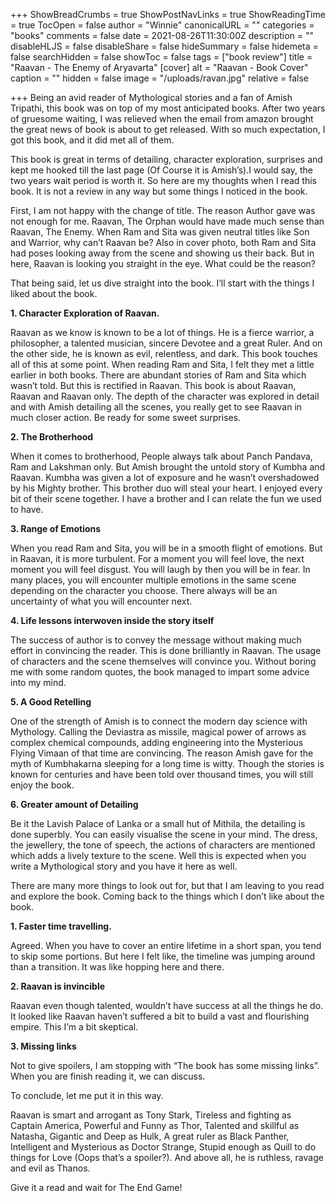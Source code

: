 +++
ShowBreadCrumbs = true
ShowPostNavLinks = true
ShowReadingTime = true
TocOpen = false
author = "Winnie"
canonicalURL = ""
categories = "books"
comments = false
date = 2021-08-26T11:30:00Z
description = ""
disableHLJS = false
disableShare = false
hideSummary = false
hidemeta = false
searchHidden = false
showToc = false
tags = ["book review"]
title = "Raavan - The Enemy of Aryavarta"
[cover]
alt = "Raavan - Book Cover"
caption = ""
hidden = false
image = "/uploads/ravan.jpg"
relative = false

+++
Being an avid reader of Mythological stories and a fan of Amish Tripathi, this book was on top of my most anticipated books. After two years of gruesome waiting, I was relieved when the email from amazon brought the great news of book is about to get released. With so much expectation, I got this book, and it did met all of them.

This book is great in terms of detailing, character exploration, surprises and kept me hooked till the last page (Of Course it is Amish’s).I would say, the two years wait period is worth it. So here are my thoughts when I read this book. It is not a review in any way but some things I noticed in the book.

First, I am not happy with the change of title. The reason Author gave was not enough for me. Raavan, The Orphan would have made much sense than Raavan, The Enemy. When Ram and Sita was given neutral titles like Son and Warrior, why can’t Raavan be? Also in cover photo, both Ram and Sita had poses looking away from the scene and showing us their back. But in here, Raavan is looking you straight in the eye. What could be the reason?

That being said, let us dive straight into the book. I’ll start with the things I liked about the book.

**1. Character Exploration of Raavan.**

Raavan as we know is known to be a lot of things. He is a fierce warrior, a philosopher, a talented musician, sincere Devotee and a great Ruler. And on the other side, he is known as evil, relentless, and dark. This book touches all of this at some point. When reading Ram and Sita, I felt they met a little earlier in both books. There are abundant stories of Ram and Sita which wasn’t told. But this is rectified in Raavan. This book is about Raavan, Raavan and Raavan only. The depth of the character was explored in detail and with Amish detailing all the scenes, you really get to see Raavan in much closer action. Be ready for some sweet surprises.

**2. The Brotherhood**

When it comes to brotherhood, People always talk about Panch Pandava, Ram and Lakshman only. But Amish brought the untold story of Kumbha and Raavan. Kumbha was given a lot of exposure and he wasn’t overshadowed by his Mighty brother. This brother duo will steal your heart. I enjoyed every bit of their scene together. I have a brother and I can relate the fun we used to have.

**3. Range of Emotions**

When you read Ram and Sita, you will be in a smooth flight of emotions. But in Raavan, it is more turbulent. For a moment you will feel love, the next moment you will feel disgust. You will laugh by then you will be in fear. In many places, you will encounter multiple emotions in the same scene depending on the character you choose. There always will be an uncertainty of what you will encounter next.

**4. Life lessons interwoven inside the story itself**

The success of author is to convey the message without making much effort in convincing the reader. This is done brilliantly in Raavan. The usage of characters and the scene themselves will convince you. Without boring me with some random quotes, the book managed to impart some advice into my mind.

**5. A Good Retelling**

One of the strength of Amish is to connect the modern day science with Mythology. Calling the Deviastra as missile, magical power of arrows as complex chemical compounds, adding engineering into the Mysterious Flying Vimaan of that time are convincing. The reason Amish gave for the myth of Kumbhakarna sleeping for a long time is witty. Though the stories is known for centuries and have been told over thousand times, you will still enjoy the book.

**6. Greater amount of Detailing**

Be it the Lavish Palace of Lanka or a small hut of Mithila, the detailing is done superbly. You can easily visualise the scene in your mind. The dress, the jewellery, the tone of speech, the actions of characters are mentioned which adds a lively texture to the scene. Well this is expected when you write a Mythological story and you have it here as well.

There are many more things to look out for, but that I am leaving to you read and explore the book. Coming back to the things which I don’t like about the book.

**1. Faster time travelling.**

Agreed. When you have to cover an entire lifetime in a short span, you tend to skip some portions. But here I felt like, the timeline was jumping around than a transition. It was like hopping here and there.

**2. Raavan is invincible**

Raavan even though talented, wouldn’t have success at all the things he do. It looked like Raavan haven’t suffered a bit to build a vast and flourishing empire. This I’m a bit skeptical.

**3. Missing links**

Not to give spoilers, I am stopping with “The book has some missing links”. When you are finish reading it, we can discuss.

To conclude, let me put it in this way.

Raavan is smart and arrogant as Tony Stark, Tireless and fighting as Captain America, Powerful and Funny as Thor, Talented and skillful as Natasha, Gigantic and Deep as Hulk, A great ruler as Black Panther, Intelligent and Mysterious as Doctor Strange, Stupid enough as Quill to do things for Love (Oops that’s a spoiler?). And above all, he is ruthless, ravage and evil as Thanos.

Give it a read and wait for The End Game!